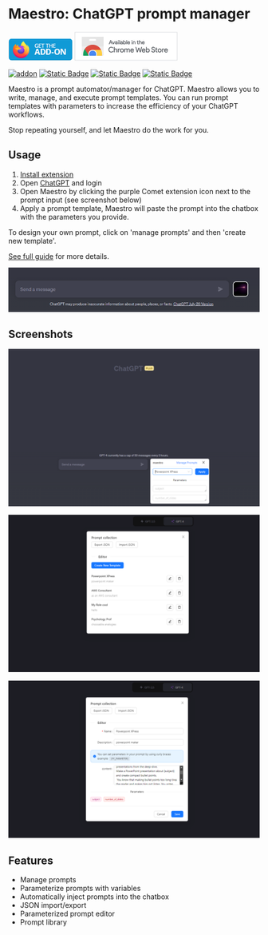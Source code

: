 # Maestro: ChatGPT prompt manager

[![](./docs/img/get_on_store_badge_firefox.png)](https://addons.mozilla.org/en-US/firefox/addon/maestro-chatgpt-automation/?utm_source=addons.mozilla.org&utm_medium=referral&utm_content=search)
[![](./docs/img/chrome_badge_store.png)](https://chrome.google.com/webstore/detail/maestro-chatgpt-prompt-au/nemphffnipcbddbnefechopcdjheblon)

[![addon](https://img.shields.io/amo/v/%7B5708ff3d-23b9-4a16-bbbf-13c32a170403%7D)](https://addons.mozilla.org/en-US/firefox/addon/maestro-chatgpt-automation/?utm_source=addons.mozilla.org&utm_medium=referral&utm_content=search)
[![Static Badge](https://img.shields.io/chrome-web-store/v/nemphffnipcbddbnefechopcdjheblon
)](https://chrome.google.com/webstore/detail/maestro-chatgpt-prompt-au/nemphffnipcbddbnefechopcdjheblon)
[![Static Badge](https://img.shields.io/badge/Snyk_Security-monitored-8A2BE2)](https://snyk.io/test/github/gtestault/maestro-chatGPT)
[![Static Badge](https://img.shields.io/badge/docs-online-green)](https://gtestault.github.io/maestro-chatGPT/)




Maestro is a prompt automator/manager for ChatGPT. Maestro allows you to write, manage, and execute prompt templates. 
You can run prompt templates with parameters to increase the efficiency of your ChatGPT workflows.

Stop repeating yourself, and let Maestro do the work for you.

## Usage

1. [Install extension](https://addons.mozilla.org/en-US/firefox/addon/maestro-chatgpt-automation/?utm_source=addons.mozilla.org&utm_medium=referral&utm_content=search)
2. Open [ChatGPT](https://chat.openai.com/) and login
3. Open Maestro by clicking the purple Comet extension icon next to the prompt input (see screenshot below) 
4. Apply a prompt template, Maestro will paste the prompt into the chatbox with the parameters you provide.

To design your own prompt, click on 'manage prompts' and then 'create new template'.

[See full guide](https://gtestault.github.io/maestro-chatGPT/) for more details.

![extension icon](./docs/img/usage.png)

## Screenshots

![](docs/img/chrome/chrome_screen_1.png)

![](docs/img/chrome/chrome_screen_2.png)

![](docs/img/chrome/chrome_screen_3.png)

## Features

- Manage prompts
- Parameterize prompts with variables
- Automatically inject prompts into the chatbox
- JSON import/export
- Parameterized prompt editor
- Prompt library

